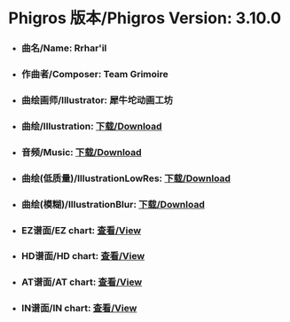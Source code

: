 
# Phigros 版本/Phigros Version:  3.10.0

- ### __曲名/Name:  Rrhar'il__

- ### __作曲者/Composer:  Team Grimoire__

- ### __曲绘画师/Illustrator:  犀牛坨动画工坊__

- ### __曲绘/Illustration:  [下载/Download](https://github.com/Po6647A/PAR/releases/download/3.10.0/981.png)__

- ### __音频/Music:  [下载/Download](https://github.com/Po6647A/PAR/releases/download/3.10.0/1663.ogg)__

- ### __曲绘(低质量)/IllustrationLowRes:  [下载/Download](https://github.com/Po6647A/PAR/releases/download/3.10.0/1473.png)__

- ### __曲绘(模糊)/IllustrationBlur:  [下载/Download](https://github.com/Po6647A/PAR/releases/download/3.10.0/1227.png)__


- ### __EZ谱面/EZ chart:  [查看/View](./EZ.json/index.html)__

- ### __HD谱面/HD chart:  [查看/View](./HD.json/index.html)__

- ### __AT谱面/AT chart:  [查看/View](./AT.json/index.html)__

- ### __IN谱面/IN chart:  [查看/View](./IN.json/index.html)__
